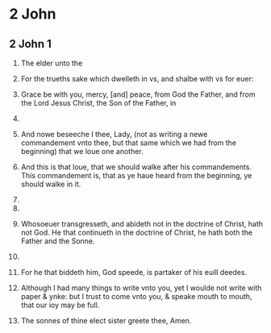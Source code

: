 # 2 John

## 2 John 1

1. The elder unto the 

2. For the trueths sake which dwelleth in vs, and shalbe with vs for euer:

3. Grace be with you, mercy, [and] peace, from God the Father, and from the Lord Jesus Christ, the Son of the Father, in 

4. 
          

5. And nowe beseeche I thee, Lady, (not as writing a newe commandement vnto thee, but that same which we had from the beginning) that we loue one another.

6. And this is that loue, that we should walke after his commandements. This commandement is, that as ye haue heard from the beginning, ye should walke in it.

7. 
          

8. 
          

9. Whosoeuer transgresseth, and abideth not in the doctrine of Christ, hath not God. He that continueth in the doctrine of Christ, he hath both the Father and the Sonne.

10. 
          

11. For he that biddeth him, God speede, is partaker of his euill deedes.

12. Although I had many things to write vnto you, yet I woulde not write with paper & ynke: but I trust to come vnto you, & speake mouth to mouth, that our ioy may be full.

13. The sonnes of thine elect sister greete thee, Amen.

